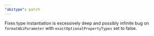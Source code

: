 ```yaml
---
"abitype": patch
---
```


Fixes type instantiation is excessively deep and possibly infinite bug on `formatAbiParameter` with `exactOptionalPropertyTypes` set to false.
